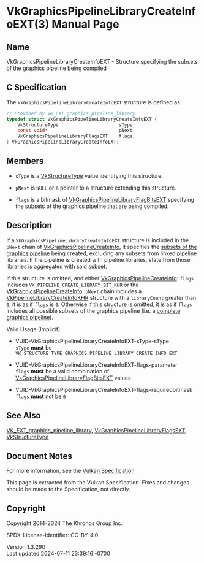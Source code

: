 # VkGraphicsPipelineLibraryCreateInfoEXT(3) Manual Page

## Name

VkGraphicsPipelineLibraryCreateInfoEXT - Structure specifying the
subsets of the graphics pipeline being compiled



## <a href="#_c_specification" class="anchor"></a>C Specification

The `VkGraphicsPipelineLibraryCreateInfoEXT` structure is defined as:

``` c
// Provided by VK_EXT_graphics_pipeline_library
typedef struct VkGraphicsPipelineLibraryCreateInfoEXT {
    VkStructureType                      sType;
    const void*                          pNext;
    VkGraphicsPipelineLibraryFlagsEXT    flags;
} VkGraphicsPipelineLibraryCreateInfoEXT;
```

## <a href="#_members" class="anchor"></a>Members

- `sType` is a [VkStructureType](https://registry.khronos.org/vulkan/specs/1.3-extensions/man/html/VkStructureType.html) value identifying
  this structure.

- `pNext` is `NULL` or a pointer to a structure extending this
  structure.

- `flags` is a bitmask of
  [VkGraphicsPipelineLibraryFlagBitsEXT](https://registry.khronos.org/vulkan/specs/1.3-extensions/man/html/VkGraphicsPipelineLibraryFlagBitsEXT.html)
  specifying the subsets of the graphics pipeline that are being
  compiled.

## <a href="#_description" class="anchor"></a>Description

If a `VkGraphicsPipelineLibraryCreateInfoEXT` structure is included in
the `pNext` chain of
[VkGraphicsPipelineCreateInfo](https://registry.khronos.org/vulkan/specs/1.3-extensions/man/html/VkGraphicsPipelineCreateInfo.html), it
specifies the <a
href="https://registry.khronos.org/vulkan/specs/1.3-extensions/html/vkspec.html#pipelines-graphics-subsets"
target="_blank" rel="noopener">subsets of the graphics pipeline</a>
being created, excluding any subsets from linked pipeline libraries. If
the pipeline is created with pipeline libraries, state from those
libraries is aggregated with said subset.

If this structure is omitted, and either
[VkGraphicsPipelineCreateInfo](https://registry.khronos.org/vulkan/specs/1.3-extensions/man/html/VkGraphicsPipelineCreateInfo.html)::`flags`
includes `VK_PIPELINE_CREATE_LIBRARY_BIT_KHR` or the
[VkGraphicsPipelineCreateInfo](https://registry.khronos.org/vulkan/specs/1.3-extensions/man/html/VkGraphicsPipelineCreateInfo.html)::`pNext`
chain includes a
[VkPipelineLibraryCreateInfoKHR](https://registry.khronos.org/vulkan/specs/1.3-extensions/man/html/VkPipelineLibraryCreateInfoKHR.html)
structure with a `libraryCount` greater than `0`, it is as if `flags` is
`0`. Otherwise if this structure is omitted, it is as if `flags`
includes all possible subsets of the graphics pipeline (i.e. a <a
href="https://registry.khronos.org/vulkan/specs/1.3-extensions/html/vkspec.html#pipelines-graphics-subsets-complete"
target="_blank" rel="noopener">complete graphics pipeline</a>).

Valid Usage (Implicit)

- <a href="#VUID-VkGraphicsPipelineLibraryCreateInfoEXT-sType-sType"
  id="VUID-VkGraphicsPipelineLibraryCreateInfoEXT-sType-sType"></a>
  VUID-VkGraphicsPipelineLibraryCreateInfoEXT-sType-sType  
  `sType` **must** be
  `VK_STRUCTURE_TYPE_GRAPHICS_PIPELINE_LIBRARY_CREATE_INFO_EXT`

- <a href="#VUID-VkGraphicsPipelineLibraryCreateInfoEXT-flags-parameter"
  id="VUID-VkGraphicsPipelineLibraryCreateInfoEXT-flags-parameter"></a>
  VUID-VkGraphicsPipelineLibraryCreateInfoEXT-flags-parameter  
  `flags` **must** be a valid combination of
  [VkGraphicsPipelineLibraryFlagBitsEXT](https://registry.khronos.org/vulkan/specs/1.3-extensions/man/html/VkGraphicsPipelineLibraryFlagBitsEXT.html)
  values

- <a
  href="#VUID-VkGraphicsPipelineLibraryCreateInfoEXT-flags-requiredbitmask"
  id="VUID-VkGraphicsPipelineLibraryCreateInfoEXT-flags-requiredbitmask"></a>
  VUID-VkGraphicsPipelineLibraryCreateInfoEXT-flags-requiredbitmask  
  `flags` **must** not be `0`

## <a href="#_see_also" class="anchor"></a>See Also

[VK_EXT_graphics_pipeline_library](https://registry.khronos.org/vulkan/specs/1.3-extensions/man/html/VK_EXT_graphics_pipeline_library.html),
[VkGraphicsPipelineLibraryFlagsEXT](https://registry.khronos.org/vulkan/specs/1.3-extensions/man/html/VkGraphicsPipelineLibraryFlagsEXT.html),
[VkStructureType](https://registry.khronos.org/vulkan/specs/1.3-extensions/man/html/VkStructureType.html)

## <a href="#_document_notes" class="anchor"></a>Document Notes

For more information, see the <a
href="https://registry.khronos.org/vulkan/specs/1.3-extensions/html/vkspec.html#VkGraphicsPipelineLibraryCreateInfoEXT"
target="_blank" rel="noopener">Vulkan Specification</a>

This page is extracted from the Vulkan Specification. Fixes and changes
should be made to the Specification, not directly.

## <a href="#_copyright" class="anchor"></a>Copyright

Copyright 2014-2024 The Khronos Group Inc.

SPDX-License-Identifier: CC-BY-4.0

Version 1.3.290  
Last updated 2024-07-11 23:39:16 -0700
